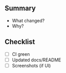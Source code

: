 ## Summary

- What changed?
- Why?

## Checklist
- [ ] CI green
- [ ] Updated docs/README
- [ ] Screenshots (if UI)
